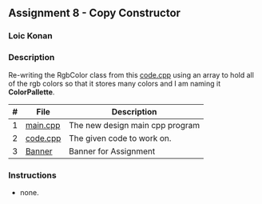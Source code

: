 ## Assignment 8 - Copy Constructor

### Loic Konan

### Description

Re-writing the RgbColor class from this [code.cpp](code.cpp) using an array to hold all of the rgb colors so that it stores many colors and I am naming it **ColorPallette**.

|  #  | File                 | Description                     |
| :-: | -------------------- | ------------------------------- |
|  1  | [main.cpp](main.cpp) | The new design main cpp program |
|  2  | [code.cpp](code.cpp) | The given code to work on.      |
|  3  | [Banner](Banner)     | Banner for Assignment           |

### Instructions

- none.

